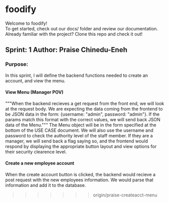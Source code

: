 # foodify
<p>Welcome to foodify!<br>
   To get started, check out our docs/ folder and review our documentation.<br>
   Already familiar with the project? Clone this repo and check it out!</p>

## Sprint: 1  Author: Praise Chinedu-Eneh

### Purpose: 

In this sprint, I will define the backend functions needed to 
create an account, and view the menu. 

#### View Menu (Manager POV)
"""When the backend recieves a get request from the front end, we will look 
at the request body. We are expecting the data coming from the frontend 
to be JSON data in the form: {username: "admin", password: "admin"}. If 
the params match this format with the correct values, we will send back 
JSON data of the Menu.""" The Menu object will be in the form specified at 
the bottom of the USE CASE document. We will also use the username and 
password to check the authority level of the staff member. If they are a 
manager, we will send back a flag saying so, and the frontend would 
respond by displaying the appropriate button layout and view options for 
their security clearence level.

#### Create a new employee account
When the create account button is clicked, the backend would recieve a 
post request with the new employees information. We would parse that 
information and add it to the database.
>>>>>>> origin/praise-createacct-menu
